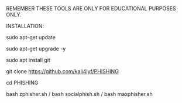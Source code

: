 REMEMBER THESE TOOLS ARE ONLY FOR EDUCATIONAL PURPOSES ONLY.

INSTALLATION:

sudo apt-get update

sudo apt-get upgrade -y

sudo apt install git

git clone https://github.com/kali4lyf/PHISHING

cd PHISHING

bash zphisher.sh / bash socialphish.sh / bash maxphisher.sh 
